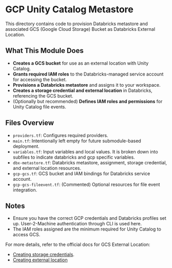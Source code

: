 # GCP Unity Catalog Metastore


This directory contains code to provision Databricks metastore and associated GCS (Google Cloud Storage) Bucket as Databricks External Location.

## What This Module Does

- **Creates a GCS bucket** for use as an external location with Unity Catalog.
- **Grants required IAM roles** to the Databricks-managed service account for accessing the bucket.
- **Provisions a Databricks metastore** and assigns it to your workspace.
- **Creates a storage credential and external location** in Databricks, referencing the GCS bucket.
- (Optionally but recommended) **Defines IAM roles and permissions** for Unity Catalog file events.

## Files Overview

- `providers.tf`: Configures required providers.
- `main.tf`: Intentionally left empty for future submodule-based deployment.
- `variables.tf`: Input variables and local values. It is broken down into subfiles to indicate databricks and gcp specific variables.
- `dbx-metastore.tf`: Databricks metastore, assignment, storage credential, and external location resources.
- `gcp-gcs.tf`: GCS bucket and IAM bindings for Databricks service account.
- `gcp-gcs-fileevent.tf`: (Commented) Optional resources for file event integration.

## Notes

- Ensure you have the correct GCP credentials and Databricks profiles set up. User-2-Machine authentication through CLI is used here.
- The IAM roles assigned are the minimum required for Unity Catalog to access GCS.

For more details, refer to the official docs for GCS External Location:
- [Creating storage credentials](https://docs.databricks.com/gcp/en/connect/unity-catalog/cloud-storage/storage-credentials).
- [Creating external location](https://docs.databricks.com/gcp/en/connect/unity-catalog/cloud-storage/external-locations)
